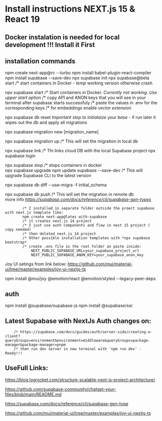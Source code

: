 # Install instructions NEXT.js 15 & React 19

## Docker instalation is needed for local development !!! Install it First

## installation commands

npm create next-app@rc --turbo
npm install babel-plugin-react-compiler
npm install supabase --save-dev 
npx supabase init
npx supabase@beta start
            /* start containers in Docker - *temp* working version otherwise crash

npx supabase start 
            /* Start containers in Docker. *Currently not working. Use upper start option*
            /* copy API and ANON keys that you will see in your terminal after supabase starts successfuly
            /* paste the values in .env for the corresponding keys
            /* for embeddings enable *vector extension*

npx supabase db reset
        *Important step to initialaize your base* - if run later it wipes out the db and apply all migrations  

npx supabase migration new [migration_name] 

npx supabase migration up
            /* This will set the migration in local db      

npx supabase link
            /* Thi links cloud DB with the local Supabase project
npx supabase login

npx supabase stop
              /* stops containers in docker           
npx supabase upgrade
npm update supabase --save-dev
            /* This will upgrade Supabase CLI to the latest version             

npx supabase db diff --use-migra -f initial_schema

npx supabase db push 
            /* This will set the migration in remote db  
more info *https://supabase.com/docs/reference/cli/supabase-gen-types*

            /* I installed in separate folder outside the proect supabase with next.js template like:
            npm create next-app@lates with-supabase
            /* it creates next.js 14 project
            /* I just use auth components and flow in next 15 project ( copy needed) 
            /* then deleted next.js 14 project       
            /* Other possible installation templates with *npx supabase bootstrap*
            /* create .env file in the root folder an paste inside:
                NEXT_PUBLIC_SUPABASE_URL=your_supabase_project_url
                NEXT_PUBLIC_SUPABASE_ANON_KEY=your_supabase_anon_key
      
Joy UI setings from link below:
https://github.com/mui/material-ui/tree/master/examples/joy-ui-nextjs-ts

npm install @mui/joy @emotion/react @emotion/styled --legacy-peer-deps

                          
## auth

npm install @supabase/supabase-js
npm install @supabase/ssr

## Latest Supabase with NextJs Auth changes on:
        /* https://supabase.com/docs/guides/auth/server-side/creating-a-client?queryGroups=environment&environment=middleware&queryGroups=package-manager&package-manager=pnpm
        /* then run dev server in new terminal with 'npm run dev' - Ready!!!      

## UseFull Links:

https://blog.logrocket.com/structure-scalable-next-js-project-architecture/

https://github.com/supabase-community/chatgpt-your-files/blob/main/README.md

https://supabase.com/docs/reference/cli/supabase-gen-type

https://github.com/mui/material-ui/tree/master/examples/joy-ui-nextjs-ts